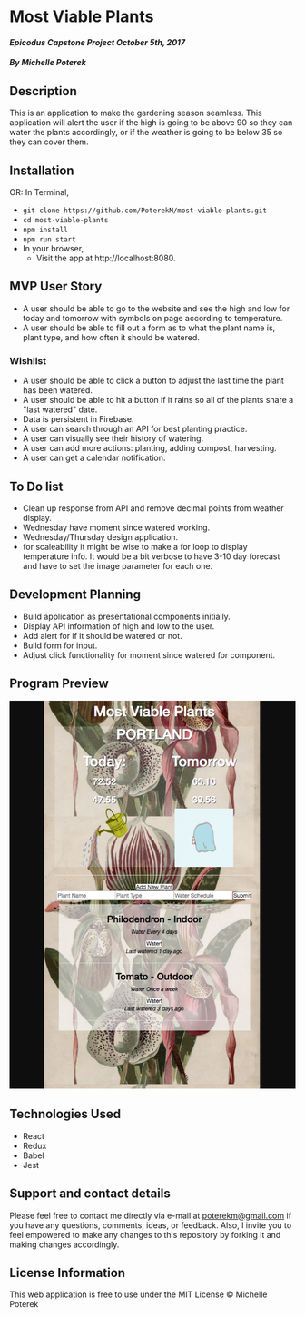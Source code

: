 # Most Viable Plants
#### _Epicodus Capstone Project October 5th, 2017_
_**By Michelle Poterek**_

## Description
This is an application to make the gardening season seamless. This application will alert the user if the high is going to be above 90 so they can water the plants accordingly, or if the weather is going to be below 35 so they can cover them.

## Installation

OR:
In Terminal,
* `git clone https://github.com/PoterekM/most-viable-plants.git`
* `cd most-viable-plants`
* `npm install`
* `npm run start`
* In your browser,
  * Visit the app at http://localhost:8080.

## MVP User Story
* A user should be able to go to the website and see the high and low for today and tomorrow with symbols on page according to temperature.
* A user should be able to fill out a form as to what the plant name is, plant type, and how often it should be watered.


### Wishlist
* A user should be able to click a button to adjust the last time the plant has been watered.
* A user should be able to hit a button if it rains so all of the plants share a "last watered" date.
* Data is persistent in Firebase.
* A user can search through an API for best planting practice.
* A user can visually see their history of watering.
* A user can add more actions: planting, adding compost, harvesting.
* A user can get a calendar notification.

## To Do list
* Clean up response from API and remove decimal points from weather display.
* Wednesday have moment since watered working.
* Wednesday/Thursday design application.
* for scaleability it might be wise to make a for loop to display temperature info. It would be a bit verbose to have 3-10 day forecast and have to set the image parameter for each one.

## Development Planning
* Build application as presentational components initially.
* Display API information of high and low to the user.
* Add alert for if it should be watered or not.
* Build form for input.
* Adjust click functionality for moment since watered for component.

## Program Preview
![Preview of application](./src/images/screenshot.png)

## Technologies Used
* React
* Redux
* Babel
* Jest


## Support and contact details
Please feel free to contact me directly via e-mail at poterekm@gmail.com if you have any questions, comments, ideas, or feedback. Also, I invite you to feel empowered to make any changes to this repository by forking it and making changes accordingly.


## License Information
This web application is free to use under the MIT License &copy; Michelle Poterek
